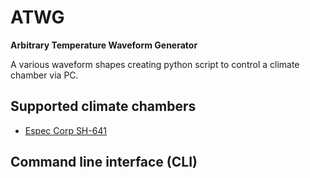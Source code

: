 # ATWG
__Arbitrary Temperature Waveform Generator__

A various waveform shapes creating python script to control a climate chamber via PC.


## Supported climate chambers
* [Espec Corp SH-641](https://espec.com/na/products/model/sh_641)


## Command line interface (CLI)


